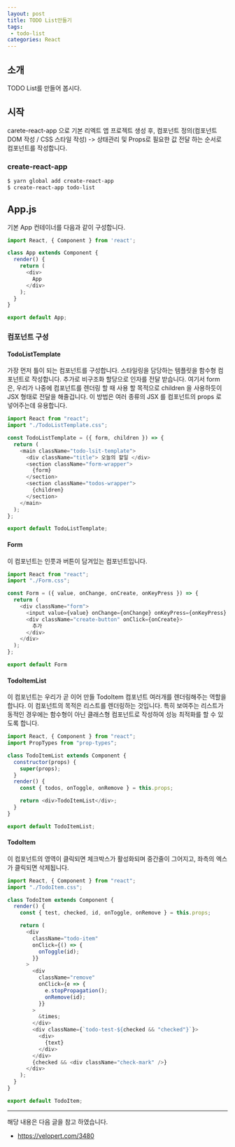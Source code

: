 ```yaml
---
layout: post
title: TODO List만들기 
tags:
 - todo-list
categories: React
---
```


## 소개
TODO List를 만들어 봅시다.

## 시작
carete-react-app 으로 기본 리엑트 앱 프로젝트 생성 후, 컴포넌트 정의(컴포넌트 DOM 작성 / CSS 스타일 작성) -> 상태관리 및 Props로 필요한 값 전달 하는 순서로 컴포넌트를 작성합니다.

### create-react-app
```sh
$ yarn global add create-react-app
$ create-react-app todo-list
```

## App.js
기본 App 컨테이너를 다음과 같이 구성합니다.

```js
import React, { Component } from 'react';

class App extends Component {
  render() {
    return (
      <div>
        App
      </div>
    );
  }
}

export default App;
```

### 컴포넌트 구성

#### TodoListTemplate
가장 먼저 틀이 되는 컴포넌트를 구성합니다. 스타일링을 담당하는 템플릿을 함수형 컴포넌트로 작성합니다. 추가로 비구조화 할당으로 인자를 전달 받습니다. 여기서 form 은, 우리가 나중에 컴포넌트를 렌더링 할 때 사용 할 목적으로 children 을 사용하듯이 JSX 형태로 전달을 해줄겁니다. 이 방법은 여러 종류의 JSX 를 컴포넌트의 props 로 넣어주는데 유용합니다.

```js
import React from "react";
import "./TodoListTemplate.css";

const TodoListTemplate = ({ form, children }) => {
  return (
    <main className="todo-lsit-template">
      <div className="title"> 오늘의 할일 </div>
      <section className="form-wrapper">
        {form}
      </section>
      <section className="todos-wrapper">
        {children}
      </section>
    </main>
  );
};

export default TodoListTemplate;
```

#### Form
이 컴포넌트는 인풋과 버튼이 담겨있는 컴포넌트입니다. 

```js
import React from "react";
import "./Form.css";

const Form = ({ value, onChange, onCreate, onKeyPress }) => {
  return (
    <div className="form">
      <input value={value} onChange={onChange} onKeyPress={onKeyPress} />
      <div className="create-button" onClick={onCreate}>
        추가
      </div>
    </div>
  );
};

export default Form
```

#### TodoItemList
이 컴포넌트는 우리가 곧 이어 만들 TodoItem 컴포넌트 여러개를 렌더링해주는 역할을 합니다. 이 컴포넌트의 목적은 리스트를 렌더링하는 것입니다. 특히 보여주는 리스트가 동적인 경우에는 함수형이 아닌 클래스형 컴포넌트로 작성하여 성능 최적화를 할 수 있도록 합니다.


```js
import React, { Component } from "react";
import PropTypes from "prop-types";

class TodoItemList extends Component {
  constructor(props) {
    super(props);
  }
  render() {
    const { todos, onToggle, onRemove } = this.props;

    return <div>TodoItemList</div>;
  }
}

export default TodoItemList;

```

#### TodoItem
이 컴포넌트의 영역이 클릭되면 체크박스가 활성화되며 중간줄이 그어지고, 좌측의 엑스가 클릭되면 삭제됩니다.

```js
import React, { Component } from "react";
import "./TodoItem.css";

class TodoItem extends Component {
  render() {
    const { test, checked, id, onToggle, onRemove } = this.props;

    return (
      <div
        className="todo-item"
        onClick={() => {
          onToggle(id);
        }}
      >
        <div
          className="remove"
          onClick={e => {
            e.stopPropagation();
            onRemove(id);
          }}
        >
          &times;
        </div>
        <div className={`todo-test-${checked && "checked"}`}>
          <div>
            {text}
          </div>
        </div>
        {checked && <div className="check-mark" />}
      </div>
    );
  }
}

export default TodoItem;

```





----
해당 내용은 다음 글을 참고 하였습니다.
- https://velopert.com/3480